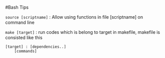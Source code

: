 #Bash Tips

`source [scriptname]` : Allow using functions in file [scriptname] on command line 

`make [target]` : run codes which is belong to target in makefile,
makefile is consisted like this
```` 
[target] : [dependencies..]
	[commands]
````
